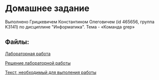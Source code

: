 # Домашнее задание

Выполнено Грицкевичем Константином Олеговичем (id 465656, группа K3141) по дисциплине "Информатика".
Тема - «Команда grep»

## Файлы:

[Лабораторная работа](https://github.com/Kostyamops/Informatics_homework/blob/main/Lab_task.md)

[Решение лабораторной работы](https://github.com/Kostyamops/Informatics_homework/blob/main/Lab_solution.md)

[Текст, необходимый для выполения работы](https://github.com/Kostyamops/Informatics_homework/blob/main/Alice.txt)
